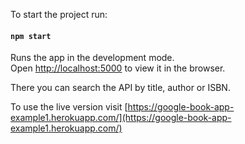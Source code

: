 To start the project run:

#### `npm start`

Runs the app in the development mode.<br />
Open [http://localhost:5000](http://localhost:5000) to view it in the browser.

There you can search the API by title, author or ISBN.

To use the live version visit [https://google-book-app-example1.herokuapp.com/](https://google-book-app-example1.herokuapp.com/)

